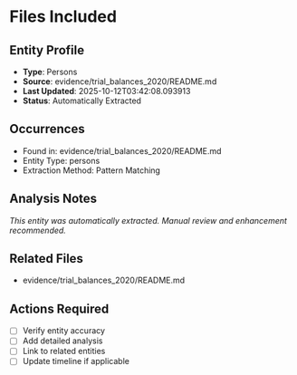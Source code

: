 # Files Included

## Entity Profile
- **Type**: Persons
- **Source**: evidence/trial_balances_2020/README.md
- **Last Updated**: 2025-10-12T03:42:08.093913
- **Status**: Automatically Extracted

## Occurrences
- Found in: evidence/trial_balances_2020/README.md
- Entity Type: persons
- Extraction Method: Pattern Matching

## Analysis Notes
*This entity was automatically extracted. Manual review and enhancement recommended.*

## Related Files
- evidence/trial_balances_2020/README.md

## Actions Required
- [ ] Verify entity accuracy
- [ ] Add detailed analysis
- [ ] Link to related entities
- [ ] Update timeline if applicable
